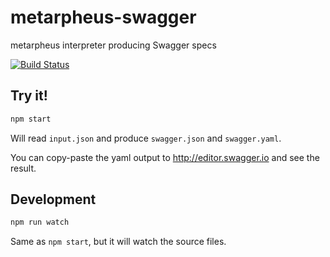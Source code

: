 # metarpheus-swagger
metarpheus interpreter producing Swagger specs

[![Build Status](https://travis-ci.org/buildo/metarpheus-swagger.svg?branch=master)](https://travis-ci.org/buildo/metarpheus-swagger)

## Try it!

```sh
npm start
```

Will read `input.json` and produce `swagger.json` and `swagger.yaml`.

You can copy-paste the yaml output to http://editor.swagger.io and see the result.

## Development

```sh
npm run watch
```

Same as `npm start`, but it will watch the source files.
